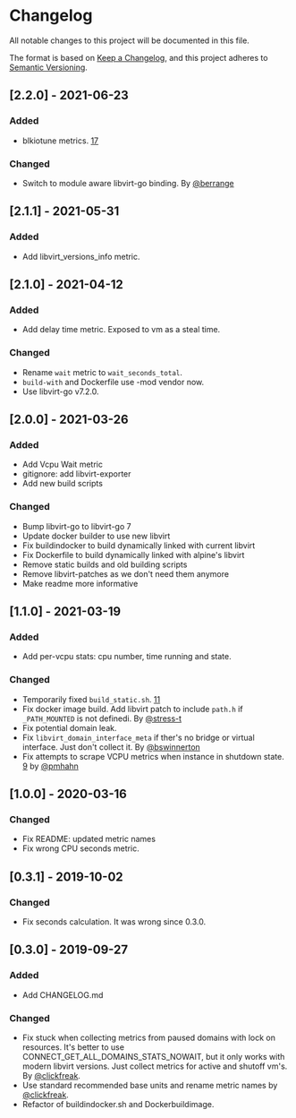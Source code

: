 # Changelog
All notable changes to this project will be documented in this file.

The format is based on [Keep a Changelog](https://keepachangelog.com/en/1.0.0/),
and this project adheres to [Semantic Versioning](https://semver.org/spec/v2.0.0.html).

## [2.2.0] - 2021-06-23
### Added
- blkiotune metrics. [17](https://github.com/AlexZzz/libvirt-exporter/pull/17)

### Changed
- Switch to module aware libvirt-go binding. By [@berrange](https://github.com/berrange)

## [2.1.1] - 2021-05-31
### Added
- Add libvirt_versions_info metric.

## [2.1.0] - 2021-04-12
### Added
- Add delay time metric. Exposed to vm as a steal time.

### Changed
- Rename `wait` metric to `wait_seconds_total`.
- `build-with` and Dockerfile use -mod vendor now.
- Use libvirt-go v7.2.0.

## [2.0.0] - 2021-03-26
### Added
- Add Vcpu Wait metric
- gitignore: add libvirt-exporter
- Add new build scripts

### Changed
- Bump libvirt-go to libvirt-go 7
- Update docker builder to use new libvirt
- Fix buildindocker to build dynamically linked with current libvirt
- Fix Dockerfile to build dynamically linked with alpine's libvirt
- Remove static builds and old building scripts
- Remove libvirt-patches as we don't need them anymore
- Make readme more informative

## [1.1.0] - 2021-03-19
### Added
- Add per-vcpu stats: cpu number, time running and state.

### Changed
- Temporarily fixed `build_static.sh`. [11](https://github.com/AlexZzz/libvirt-exporter/issues/11)
- Fix docker image build. Add libvirt patch to include `path.h` if `_PATH_MOUNTED` is not definedi. By [@stress-t](https://github.com/stress-t)
- Fix potential domain leak.
- Fix `libvirt_domain_interface_meta` if ther's no bridge or virtual interface. Just don't collect it. By [@bswinnerton](https://github.com/bswinnerton)
- Fix attempts to scrape VCPU metrics when instance in shutdown state. [9](https://github.com/AlexZzz/libvirt-exporter/issues/9) by [@pmhahn](https://github.com/pmhahn)

## [1.0.0] - 2020-03-16
### Changed
- Fix README: updated metric names
- Fix wrong CPU seconds metric.

## [0.3.1] - 2019-10-02
### Changed
- Fix seconds calculation. It was wrong since 0.3.0.

## [0.3.0] - 2019-09-27
### Added
- Add CHANGELOG.md

### Changed
- Fix stuck when collecting metrics from paused domains with lock on resources. It's better to use CONNECT_GET_ALL_DOMAINS_STATS_NOWAIT, but it only works with modern libvirt versions. Just collect metrics for active and shutoff vm's. By [@clickfreak](https://github.com/clickfreak).
- Use standard recommended base units and rename metric names by [@clickfreak](https://github.com/clickfreak).
- Refactor of buildindocker.sh and Dockerbuildimage.

